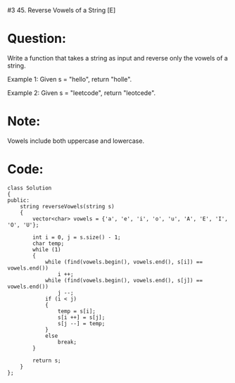 #3 45. Reverse Vowels of a String [E]

# Question: 
Write a function that takes a string as input and reverse only the vowels of a string.

Example 1:
Given s = "hello", return "holle".

Example 2:
Given s = "leetcode", return "leotcede".

# Note:
Vowels include both uppercase and lowercase.

# Code:

    class Solution 
    {
    public:
        string reverseVowels(string s) 
        {
            vector<char> vowels = {'a', 'e', 'i', 'o', 'u', 'A', 'E', 'I', 'O', 'U'};
            
            int i = 0, j = s.size() - 1;
            char temp;
            while (1)
            {
                while (find(vowels.begin(), vowels.end(), s[i]) == vowels.end())
                    i ++;
                while (find(vowels.begin(), vowels.end(), s[j]) == vowels.end())
                    j --;
                if (i < j)
                {
                    temp = s[i];
                    s[i ++] = s[j];
                    s[j --] = temp;
                }
                else
                    break;
            }
            
            return s;
        }
    };
